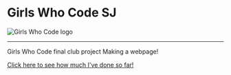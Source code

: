 # Girls Who Code SJ
![Girls Who Code logo](https://github.com/parmita52/GirlsWhoCodeSJ/blob/master/gwclogo1.png)
****
Girls Who Code final club project 
Making a webpage!

[Click here to see how much I've done so far!](https://htmlpreview.github.io/?https://github.com/parmita52/GirlsWhoCodeSJ/blob/gh-pages/index.html)
